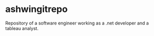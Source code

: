 ashwingitrepo
=============

Repository of a software engineer working as a .net developer and a tableau analyst.
